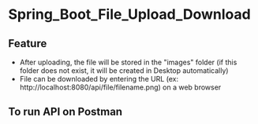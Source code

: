 # Spring_Boot_File_Upload_Download
## Feature
   - After uploading, the file will be stored in the "images" folder (if this folder does not exist, it will be created in Desktop automatically)
   - File can be downloaded by entering the URL (ex: http://localhost:8080/api/file/filename.png) on a web browser
## To run API on Postman
